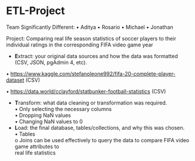 # ETL-Project

Team Significantly Different:
• Aditya
• Rosario
• Michael
• Jonathan

Project: Comparing real life season statistics of soccer players to their individual ratings in the
corresponding FIFA video game year
* **E**xtract: your original data sources and how the data was formatted (CSV, JSON, pgAdmin 4, etc).

• https://www.kaggle.com/stefanoleone992/fifa-20-complete-player-dataset (CSV)

• https://data.world/cclayford/statbunker-football-statistics (CSV)
* **T**ransform: what data cleaning or transformation was required.\
• Only selecting the necessary columns\
• Dropping NaN values\
• Changing NaN values to 0
* **L**oad: the final database, tables/collections, and why this was chosen.\
• Tables\
o Joins can be used effectively to query the data to compare FIFA video game attributes to\
real life statistics
